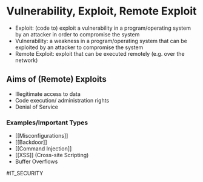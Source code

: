 # Vulnerability, Exploit, Remote Exploit
* Exploit: (code to) exploit a vulnerability in a program/operating system by an attacker in order to compromise the system
* Vulnerability: a weakness in a program/operating system that can be exploited by an attacker to compromise the system
* Remote Exploit: exploit that can be executed remotely (e.g. over the network)
## Aims of (Remote) Exploits
* Illegitimate access to data
* Code execution/ administration rights
* Denial of Service
### Examples/Important Types
* [[Misconfigurations]]
* [[Backdoor]]
* [[Command Injection]]
* [[XSS]] (Cross-site Scripting)
* Buffer Overflows


#IT_SECURITY 